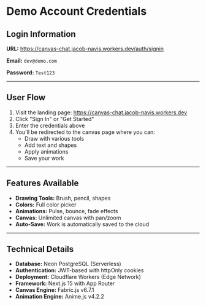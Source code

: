 # Demo Account Credentials

## Login Information

**URL:** https://canvas-chat.jacob-navis.workers.dev/auth/signin

**Email:** `dev@demo.com`

**Password:** `Test123`

---

## User Flow

1. Visit the landing page: https://canvas-chat.jacob-navis.workers.dev
2. Click "Sign In" or "Get Started"
3. Enter the credentials above
4. You'll be redirected to the canvas page where you can:
   - Draw with various tools
   - Add text and shapes
   - Apply animations
   - Save your work

---

## Features Available

- **Drawing Tools:** Brush, pencil, shapes
- **Colors:** Full color picker
- **Animations:** Pulse, bounce, fade effects
- **Canvas:** Unlimited canvas with pan/zoom
- **Auto-Save:** Work is automatically saved to the cloud

---

## Technical Details

- **Database:** Neon PostgreSQL (Serverless)
- **Authentication:** JWT-based with httpOnly cookies
- **Deployment:** Cloudflare Workers (Edge Network)
- **Framework:** Next.js 15 with App Router
- **Canvas Engine:** Fabric.js v6.7.1
- **Animation Engine:** Anime.js v4.2.2

